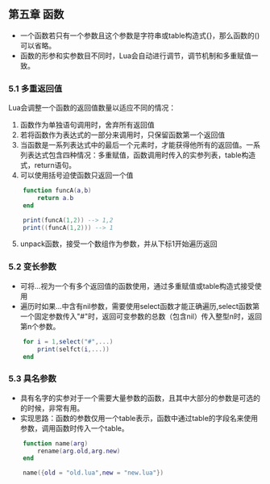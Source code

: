 ## 第五章 函数
- 一个函数若只有一个参数且这个参数是字符串或table构造式{}，那么函数的()可以省略。  
- 函数的形参和实参数目不同时，Lua会自动进行调节，调节机制和多重赋值一致。

### 5.1 多重返回值
Lua会调整一个函数的返回值数量以适应不同的情况：
1. 函数作为单独语句调用时，舍弃所有返回值
2. 若将函数作为表达式的一部分来调用时，只保留函数第一个返回值
3. 当函数是一系列表达式中的最后一个元素时，才能获得他所有的返回值。一系列表达式包含四种情况：多重赋值，函数调用时传入的实参列表，table构造式，return语句。
4. 可以使用括号迫使函数只返回一个值
~~~lua
	function funcA(a,b)
		return a.b
	end

	print(funcA(1,2)) --> 1,2
	print((funcA(1,2))) --> 1
~~~   
5. unpack函数，接受一个数组作为参数，并从下标1开始遍历返回

### 5.2 变长参数
- 可将...视为一个有多个返回值的函数使用，通过多重赋值或table构造式接受使用
- 遍历时如果...中含有nil参数，需要使用select函数才能正确遍历,select函数第一个固定参数传入"#"时，返回可变参数的总数（包含nil）传入整型n时，返回第n个参数。

~~~lua
	for i = 1,select("#",...)
		print(selfct(i,...))
	end
~~~

### 5.3 具名参数
- 具有名字的实参对于一个需要大量参数的函数，且其中大部分的参数是可选的的时候，非常有用。
- 实现思路：函数的参数仅用一个table表示，函数中通过table的字段名来使用参数，调用函数时传入一个table。

~~~lua
	function name(arg)
		rename(arg.old,arg.new)	
	end

	name({old = "old.lua",new = "new.lua"})
~~~